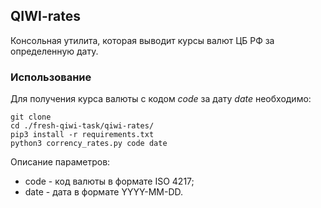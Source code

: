 ## QIWI-rates

Консольная утилита, которая выводит курсы валют ЦБ РФ за определенную дату.


### Использование

Для получения курса валюты с кодом *code* за дату *date* необходимо:

```
git clone 
cd ./fresh-qiwi-task/qiwi-rates/
pip3 install -r requirements.txt
python3 corrency_rates.py code date
```

Описание параметров:

* code - код валюты в формате ISO 4217;
* date - дата в формате YYYY-MM-DD.
